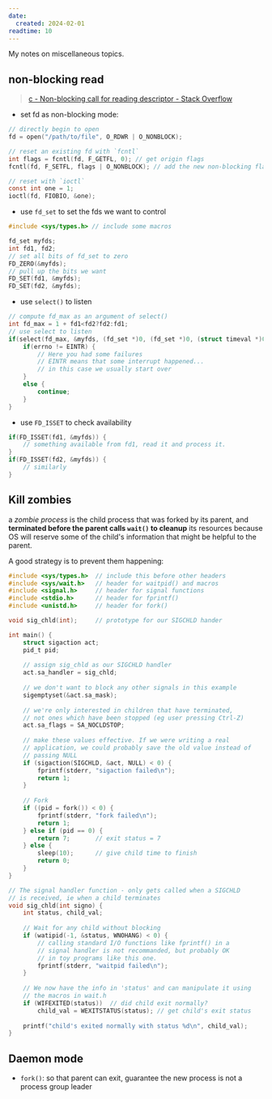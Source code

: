 ```yaml
---
date:
  created: 2024-02-01
readtime: 10
---
```


My notes on miscellaneous topics.
<!-- more -->

## non-blocking read

> [c - Non-blocking call for reading descriptor - Stack Overflow](https://stackoverflow.com/questions/5616092/non-blocking-call-for-reading-descriptor)

- set fd as non-blocking mode:

```C
// directly begin to open
fd = open("/path/to/file", O_RDWR | O_NONBLOCK);

// reset an existing fd with `fcntl`
int flags = fcntl(fd, F_GETFL, 0); // get origin flags
fcntl(fd, F_SETFL, flags | O_NONBLOCK); // add the new non-blocking flag

// reset with `ioctl`
const int one = 1;
ioctl(fd, FIOBIO, &one);
```

- use `fd_set` to set the fds we want to control

```c
#include <sys/types.h> // include some macros

fd_set myfds;
int fd1, fd2;
// set all bits of fd_set to zero
FD_ZERO(&myfds);
// pull up the bits we want
FD_SET(fd1, &myfds);
FD_SET(fd2, &myfds);
```

- use `select()` to listen

```c
// compute fd_max as an argument of select()
int fd_max = 1 + fd1<fd2?fd2:fd1;
// use select to listen
if(select(fd_max, &myfds, (fd_set *)0, (fd_set *)0, (struct timeval *)0) < 0) {
    if(errno != EINTR) {
        // Here you had some failures
        // EINTR means that some interrupt happened...
        // in this case we usually start over
    }
  	else {
        continue;
    }
}
```

- use `FD_ISSET` to check availability

```c
if(FD_ISSET(fd1, &myfds)) {
    // something available from fd1, read it and process it.
}
if(FD_ISSET(fd2, &myfds)) {
    // similarly
}
```



## Kill zombies

a _zombie process_ is the child process that was forked by its parent, and **terminated before the parent calls `wait()` to cleanup** its resources because OS will reserve some of the child's information that might be helpful to the parent. 

A good strategy is to prevent them happening:

```c
#include <sys/types.h>	// include this before other headers
#include <sys/wait.h> 	// header for waitpid() and macros
#include <signal.h>		// header for signal functions
#include <stdio.h>		// header for fprintf()
#include <unistd.h>		// header for fork()

void sig_chld(int);		// prototype for our SIGCHLD hander

int main() {
    struct sigaction act;
    pid_t pid;
    
    // assign sig_chld as our SIGCHLD handler
    act.sa_handler = sig_chld;
    
    // we don't want to block any other signals in this example
    sigemptyset(&act.sa_mask);
    
    // we're only interested in children that have terminated,
    // not ones which have been stopped (eg user pressing Ctrl-Z)
    act.sa_flags = SA_NOCLDSTOP;
    
    // make these values effective. If we were writing a real
    // application, we could probably save the old value instead of
    // passing NULL
    if (sigaction(SIGCHLD, &act, NULL) < 0) {
        fprintf(stderr, "sigaction failed\n");
        return 1;
    }
    
    // Fork
    if ((pid = fork()) < 0) {
        fprintf(stderr, "fork failed\n");
        return 1;
    } else if (pid == 0) {
        return 7; 		// exit status = 7
    } else {
        sleep(10);		// give child time to finish
        return 0;
    }
}

// The signal handler function - only gets called when a SIGCHLD
// is received, ie when a child terminates
void sig_chld(int signo) {
    int status, child_val;
    
    // Wait for any child without blocking
    if (watipid(-1, &status, WNOHANG) < 0) {
        // calling standard I/O functions like fprintf() in a 
        // signal handler is not recommanded, but probably OK
        // in toy programs like this one.
        fprintf(stderr, "waitpid failed\n");
    }
    
    // We now have the info in 'status' and can manipulate it using
    // the macros in wait.h
    if (WIFEXITED(status))	// did child exit normally?
        child_val = WEXITSTATUS(status); // get child's exit status
    
    printf("child's exited normally with status %d\n", child_val);
}
```



## Daemon mode

- `fork()`: so that parent can exit, guarantee the new process is not a process group leader
